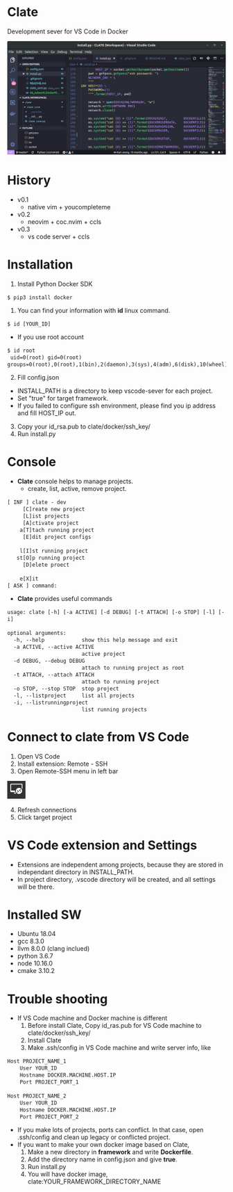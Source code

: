 # Clate
Development sever for VS Code in Docker

![clate](img/clate.png "clate")

# History
* v0.1
  - native vim + youcompleteme
* v0.2
  - neovim + coc.nvim + ccls
* v0.3
  - vs code server + ccls

# Installation
1. Install Python Docker SDK
```
$ pip3 install docker
```
1. You can find your information with **id** linux command.
```
$ id [YOUR_ID]
```
  - If you use root account
```
$ id root
 uid=0(root) gid=0(root) groups=0(root),0(root),1(bin),2(daemon),3(sys),4(adm),6(disk),10(wheel),11(floppy),20(dialout),26(tape),27(video)
```
2. Fill config.json
  - INSTALL_PATH is a directory to keep vscode-sever for each project.
  - Set "true" for target framework.
  - If you failed to configure ssh environment, please find you ip address and fill HOST_IP out.
3. Copy your id_rsa.pub to clate/docker/ssh_key/
4. Run install.py

# Console
* **Clate** console helps to manage projects.
  - create, list, active, remove project.
```
[ INF ] clate - dev
     [C]reate new project
     [L]ist projects
     [A]ctivate project
    a[T]tach running project
     [E]dit project configs

    l[I]st running project
   st[O]p running project
     [D]elete proect

    e[X]it
[ ASK ] command: 
```

* **Clate** provides useful commands
```
usage: clate [-h] [-a ACTIVE] [-d DEBUG] [-t ATTACH] [-o STOP] [-l] [-i]

optional arguments:
  -h, --help            show this help message and exit
  -a ACTIVE, --active ACTIVE
                        active project
  -d DEBUG, --debug DEBUG
                        attach to running project as root
  -t ATTACH, --attach ATTACH
                        attach to running project
  -o STOP, --stop STOP  stop project
  -l, --listproject     list all projects
  -i, --listrunningproject
                        list running projects
```

# Connect to clate from VS Code
1. Open VS Code
2. Install extension: Remote - SSH
3. Open Remote-SSH menu in left bar
   
  ![remote-ssh](img/remote-ssh.png "remote-ssh")

4. Refresh connections
5. Click target project

# VS Code extension and Settings
* Extensions are independent among projects, because they are stored in independant directory in INSTALL_PATH.
* In project directory, .vscode directory will be created, and all settings will be there.

# Installed SW
* Ubuntu 18.04
* gcc 8.3.0
* llvm 8.0.0 (clang inclued)
* python 3.6.7
* node 10.16.0
* cmake 3.10.2

# Trouble shooting
* If VS Code machine and Docker machine is different
  1. Before install Clate, Copy id_ras.pub for VS Code machine to clate/docker/ssh_key/
  2. Install Clate
  3. Make .ssh/config in VS Code machine and write server info, like
```
Host PROJECT_NAME_1
    User YOUR_ID
    Hostname DOCKER.MACHINE.HOST.IP
    Port PROJECT_PORT_1

Host PROJECT_NAME_2
    User YOUR_ID
    Hostname DOCKER.MACHINE.HOST.IP
    Port PROJECT_PORT_2
```
* If you make lots of projects, ports can conflict. In that case, open .ssh/config and clean up legacy or conflicted project.
* If you want to make your own docker image based on Clate,
  1. Make a new directory in **framework** and write **Dockerfile**.
  2. Add the directory name in config.json and give **true**.
  3. Run install.py
  4. You will have docker image, clate:YOUR_FRAMEWORK_DIRECTORY_NAME

